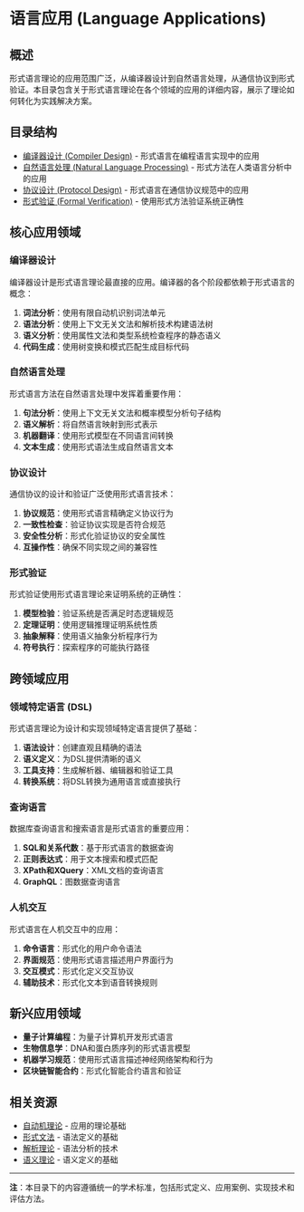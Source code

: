 # 语言应用 (Language Applications)

## 概述

形式语言理论的应用范围广泛，从编译器设计到自然语言处理，从通信协议到形式验证。本目录包含关于形式语言理论在各个领域的应用的详细内容，展示了理论如何转化为实践解决方案。

## 目录结构

- [编译器设计 (Compiler Design)](./03.7.1_Compiler_Design.md) - 形式语言在编程语言实现中的应用
- [自然语言处理 (Natural Language Processing)](./03.7.2_Natural_Language_Processing.md) - 形式方法在人类语言分析中的应用
- [协议设计 (Protocol Design)](./03.7.3_Protocol_Design.md) - 形式语言在通信协议规范中的应用
- [形式验证 (Formal Verification)](./03.7.4_Formal_Verification.md) - 使用形式方法验证系统正确性

## 核心应用领域

### 编译器设计

编译器设计是形式语言理论最直接的应用。编译器的各个阶段都依赖于形式语言的概念：

1. **词法分析**：使用有限自动机识别词法单元
2. **语法分析**：使用上下文无关文法和解析技术构建语法树
3. **语义分析**：使用属性文法和类型系统检查程序的静态语义
4. **代码生成**：使用树变换和模式匹配生成目标代码

### 自然语言处理

形式语言方法在自然语言处理中发挥着重要作用：

1. **句法分析**：使用上下文无关文法和概率模型分析句子结构
2. **语义解析**：将自然语言映射到形式表示
3. **机器翻译**：使用形式模型在不同语言间转换
4. **文本生成**：使用形式语法生成自然语言文本

### 协议设计

通信协议的设计和验证广泛使用形式语言技术：

1. **协议规范**：使用形式语言精确定义协议行为
2. **一致性检查**：验证协议实现是否符合规范
3. **安全性分析**：形式化验证协议的安全属性
4. **互操作性**：确保不同实现之间的兼容性

### 形式验证

形式验证使用形式语言理论来证明系统的正确性：

1. **模型检验**：验证系统是否满足时态逻辑规范
2. **定理证明**：使用逻辑推理证明系统性质
3. **抽象解释**：使用语义抽象分析程序行为
4. **符号执行**：探索程序的可能执行路径

## 跨领域应用

### 领域特定语言 (DSL)

形式语言理论为设计和实现领域特定语言提供了基础：

1. **语法设计**：创建直观且精确的语法
2. **语义定义**：为DSL提供清晰的语义
3. **工具支持**：生成解析器、编辑器和验证工具
4. **转换系统**：将DSL转换为通用语言或直接执行

### 查询语言

数据库查询语言和搜索语言是形式语言的重要应用：

1. **SQL和关系代数**：基于形式语言的数据查询
2. **正则表达式**：用于文本搜索和模式匹配
3. **XPath和XQuery**：XML文档的查询语言
4. **GraphQL**：图数据查询语言

### 人机交互

形式语言在人机交互中的应用：

1. **命令语言**：形式化的用户命令语法
2. **界面规范**：使用形式语言描述用户界面行为
3. **交互模式**：形式化定义交互协议
4. **辅助技术**：形式化文本到语音转换规则

## 新兴应用领域

- **量子计算编程**：为量子计算机开发形式语言
- **生物信息学**：DNA和蛋白质序列的形式语言模型
- **机器学习规范**：使用形式语言描述神经网络架构和行为
- **区块链智能合约**：形式化智能合约语言和验证

## 相关资源

- [自动机理论](../03.1_Automata_Theory/README.md) - 应用的理论基础
- [形式文法](../03.2_Formal_Grammars/README.md) - 语法定义的基础
- [解析理论](../03.4_Parsing_Theory/README.md) - 语法分析的技术
- [语义理论](../03.5_Semantics_Theory/README.md) - 语义定义的基础

---

**注**：本目录下的内容遵循统一的学术标准，包括形式定义、应用案例、实现技术和评估方法。
